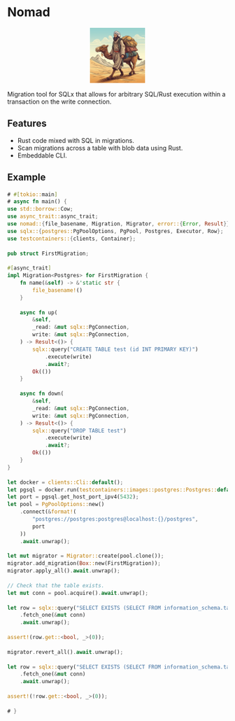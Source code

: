 # Nomad

<p align="center"><img src="nomad.png" width="25%" alt="Nomad logo"></p>

Migration tool for SQLx that allows for arbitrary SQL/Rust execution within a transaction on the write connection.

## Features
* Rust code mixed with SQL in migrations.
* Scan migrations across a table with blob data using Rust.
* Embeddable CLI.

## Example

```rust
# #[tokio::main]
# async fn main() {
use std::borrow::Cow;
use async_trait::async_trait;
use nomad::{file_basename, Migration, Migrator, error::{Error, Result}};
use sqlx::{postgres::PgPoolOptions, PgPool, Postgres, Executor, Row};
use testcontainers::{clients, Container};

pub struct FirstMigration;

#[async_trait]
impl Migration<Postgres> for FirstMigration {
    fn name(&self) -> &'static str {
        file_basename!()
    }

    async fn up(
        &self,
        _read: &mut sqlx::PgConnection,
        write: &mut sqlx::PgConnection,
    ) -> Result<()> {
        sqlx::query("CREATE TABLE test (id INT PRIMARY KEY)")
            .execute(write)
            .await?;
        Ok(())
    }

    async fn down(
        &self,
        _read: &mut sqlx::PgConnection,
        write: &mut sqlx::PgConnection,
    ) -> Result<()> {
        sqlx::query("DROP TABLE test")
            .execute(write)
            .await?;
        Ok(())
    }
}

let docker = clients::Cli::default();
let pgsql = docker.run(testcontainers::images::postgres::Postgres::default());
let port = pgsql.get_host_port_ipv4(5432);
let pool = PgPoolOptions::new()
    .connect(&format!(
        "postgres://postgres:postgres@localhost:{}/postgres",
        port
    ))
    .await.unwrap();

let mut migrator = Migrator::create(pool.clone());
migrator.add_migration(Box::new(FirstMigration));
migrator.apply_all().await.unwrap();

// Check that the table exists.
let mut conn = pool.acquire().await.unwrap();

let row = sqlx::query("SELECT EXISTS (SELECT FROM information_schema.tables WHERE table_schema = 'public' AND table_name = 'test')")
    .fetch_one(&mut conn)
    .await.unwrap();

assert!(row.get::<bool, _>(0));

migrator.revert_all().await.unwrap();

let row = sqlx::query("SELECT EXISTS (SELECT FROM information_schema.tables WHERE table_schema = 'public' AND table_name = 'test')")
    .fetch_one(&mut conn)
    .await.unwrap();

assert!(!row.get::<bool, _>(0));

# }
```